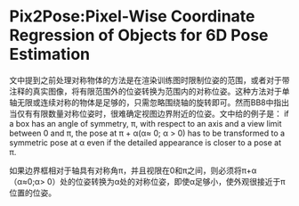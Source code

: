 # Pix2Pose:Pixel-Wise Coordinate Regression of Objects for 6D Pose Estimation

文中提到之前处理对称物体的方法是在渲染训练图时限制位姿的范围，或者对于带注释的真实图像，将有限范围外的位姿转换为范围内的对称位姿。这种方法对于单轴无限或连续对称的物体是足够的，只需忽略围绕轴的旋转即可。然而BB8中指出当仅有有限数量对称位姿时，很难确定视图边界附近的位姿。文中给的例子是：
if a box has an angle of symmetry, π, with respect to an axis and a view limit between 0 and π, the pose at π + α(α≈ 0; α > 0) has to be transformed to a symmetric pose at α even if the detailed appearance is closer to a pose at π.

如果边界框相对于轴具有对称角π，并且视限在0和π之间，则必须将π+α（α≈0;α> 0）处的位姿转换为α处的对称位姿，即使α足够小，使外观很接近于π位置的位姿。
